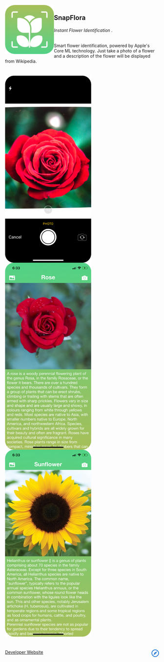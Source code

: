 <img align="left" width="160" height="160" src="https://raw.githubusercontent.com/louismenacho/Images/master/Apps/SnapFlora/icon.png"> 

## SnapFlora
###### Instant Flower Identification . 

Smart flower identification, powered by Apple's Core ML technology. Just take a photo of a flower and a description of the flower will be displayed from Wikipedia.
#

<img align="left" width="282" height="611" src="https://raw.githubusercontent.com/louismenacho/Images/master/Apps/SnapFlora/1.png"> 

<img align="left" width="282" height="611" src="https://raw.githubusercontent.com/louismenacho/Images/master/Apps/SnapFlora/2.png"> 

<img width="282" height="611" src="https://raw.githubusercontent.com/louismenacho/Images/master/Apps/SnapFlora/3.png"> 

#

<a href="https://louismenacho.github.io">
  <img align="right" src="https://raw.githubusercontent.com/louismenacho/Images/master/compass.png">
</a>

[Developer Website](https://louismenacho.github.io)
